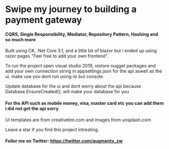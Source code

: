 
<h1>Swipe my journey to building a payment gateway</h1>

<h4>CQRS, Single Responsibility, Mediator, Repository Pattern, Hashing and so much more</h4>

<p>Built using C#, .Net Core 3.1, and a little bit of blazor but i ended up using razor pages "Feel free to add your own frontend".</p>

<p>To run the project open visual studio 2019, restore nugget packages and add your own connection string in appsettings.json for the api aswell as the ui. make use you dont run using iis but console.</p>

<p>Update database for the ui and dont worry about the api because   Database.EnsureCreated(); will make your database for you</p>

<h4>For the API such as mobile money, visa, master card etc you can add them i did not get the api sorry</h4>

<p>UI templates are from creativetim.com and images from unsplash.com</p>

<p>Leave a star if you find this project intresting.</p>

<h4>Follor me on Twitter: <a href="https://twitter.com/augmentx_zw">https://twitter.com/augmentx_zw</a></h4>
